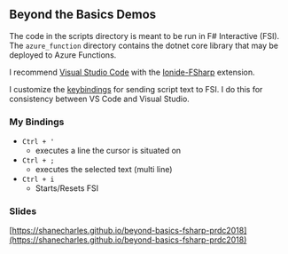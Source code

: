 ## Beyond the Basics Demos

The code in the scripts directory is meant to be run in F# Interactive (FSI). The `azure_function` directory contains the dotnet core library that may be deployed to Azure Functions.

I recommend [Visual Studio Code](https://code.visualstudio.com/) with the [Ionide-FSharp](http://ionide.io/) extension.

I customize the [keybindings](https://github.com/shanecharles/vscode-settings/blob/master/keybindings.json) for sending script text to FSI. I do this for consistency between VS Code and Visual Studio.

### My Bindings
- `Ctrl + '` 
  - executes a line the cursor is situated on
- `Ctrl + ;` 
  - executes the selected text (multi line)
- `Ctrl + i`
  - Starts/Resets FSI

### Slides
[https://shanecharles.github.io/beyond-basics-fsharp-prdc2018](https://shanecharles.github.io/beyond-basics-fsharp-prdc2018)
